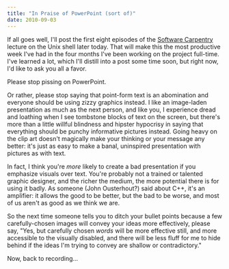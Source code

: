 ```yaml
---
title: "In Praise of PowerPoint (sort of)"
date: 2010-09-03
---
```

If all goes well, I'll post the first eight episodes of the <a href="https://software-carpentry.org/">Software Carpentry</a> lecture on the Unix shell later today.  That will make this the most productive week I've had in the four months I've been working on the project full-time.  I've learned a lot, which I'll distill into a post some time soon, but right now, I'd like to ask you all a favor.

Please stop pissing on PowerPoint.

Or rather, please stop saying that point-form text is an abomination and everyone should be using zizzy graphics instead.  I like an image-laden presentation as much as the next person, and like you, I experience dread and loathing when I see tombstone blocks of text on the screen, but there's more than a little willful blindness and hipster hypocrisy in saying that everything should be punchy informative pictures instead.
Going heavy on the clip art doesn't magically make your thinking or your message any better: it's just as easy to make a banal, uninspired presentation with pictures as with text.

In fact, I think you're <em>more</em> likely to create a bad presentation if you emphasize visuals over text.  You're probably not a trained or talented graphic designer, and the richer the medium, the more potential there is for using it badly.  As someone (John Ousterhout?) said about C++, it's an amplifier: it allows the good to be better, but the bad to be worse, and most of us aren't as good as we think we are.

So the next time someone tells you to ditch your bullet points because a few carefully-chosen images will convey your ideas more effectively, please say, "Yes, but carefully chosen <em>words</em> will be more effective still, and more accessible to the visually disabled, and there will be less fluff for me to hide behind if the ideas I'm trying to convey are shallow or contradictory."

Now, back to recording…
